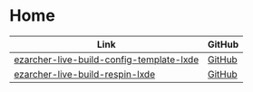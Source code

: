 

# Home

| Link | GitHub |
| ---- | ------ |
| [ezarcher-live-build-config-template-lxde](https://samwhelp.github.io/ezarcher-live-build-config-template-lxde/) | [GitHub](https://github.com/samwhelp/ezarcher-live-build-config-template-lxde) |
| [ezarcher-live-build-respin-lxde](https://samwhelp.github.io/ezarcher-live-build-respin-lxde/) | [GitHub](https://github.com/samwhelp/ezarcher-live-build-respin-lxde) |
